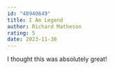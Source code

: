 ```yaml
---
id: "40940649"
title: I Am Legend
author: Richard Matheson
rating: 5
date: 2023-11-30
---
```

I thought this was absolutely great!
	